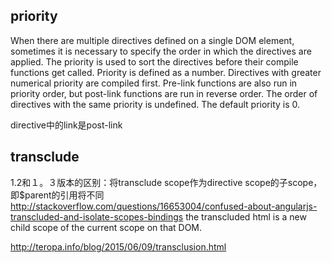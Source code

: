 ## priority

When there are multiple directives defined on a single DOM element, sometimes it is necessary to specify the order in which the directives are applied. The priority is used to sort the directives before their compile functions get called. Priority is defined as a number. Directives with greater numerical priority are compiled first. Pre-link functions are also run in priority order, but post-link functions are run in reverse order. The order of directives with the same priority is undefined. The default priority is 0.

directive中的link是post-link

## transclude

1.2和１。３版本的区别：将transclude scope作为directive scope的子scope，即$parent的引用将不同
http://stackoverflow.com/questions/16653004/confused-about-angularjs-transcluded-and-isolate-scopes-bindings
 the transcluded html is a new child scope of the current scope on that DOM.

http://teropa.info/blog/2015/06/09/transclusion.html
